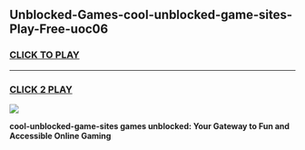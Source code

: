 
## Unblocked-Games-cool-unblocked-game-sites-Play-Free-uoc06
<h3>
<a href="https://premium76.site?title=cool-unblocked-game-sites&ref=18A">CLICK TO PLAY</a></h3>
<hr>

<h3>
<a href="https://premium76.site?title=cool-unblocked-game-sites&ref=18A">CLICK 2 PLAY</a>
  
</h3>

<a href="https://premium76.site?title=cool-unblocked-game-sites&ref=18A"><img src="https://clearcache.store/games.png"></a>


**cool-unblocked-game-sites games unblocked: Your Gateway to Fun and Accessible Online Gaming**

